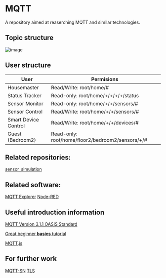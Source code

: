 # MQTT
A repository aimed at reaserching MQTT and similar technologies.


## Topic structure
![image](https://github.com/user-attachments/assets/a312e8f2-22fe-4881-a061-639fa2d38004)

## User structure
| User                 | Permisions                                       |
|----------------------|--------------------------------------------------|
| Housemaster          | Read/Write: root/home/#                          |
| Status Tracker       | Read-only: root/home/+/+/+/+/status              |
| Sensor Monitor       | Read-only: root/home/+/+/sensors/#               |
| Sensor Control       | Read/Write: root/home/+/+/sensors/#              |
| Smart Device Control | Read/Write: root/home/+/+/devices/#              |
| Guest (Bedroom2)     | Read-only: root/home/floor2/bedroom2/sensors/+/# |


## Related repositories:
[sensor_simulation](https://github.com/ITIS-TEAM-7/sensor_simulation)

## Related software:
[MQTT Explorer](https://mqtt-explorer.com/)
[Node-RED](https://nodered.org/)

## Useful introduction information
[MQTT Version 3.1.1 OASIS Standard](https://docs.oasis-open.org/mqtt/mqtt/v3.1.1/os/mqtt-v3.1.1-os.pdf)

[Great beginner __basics__ tutorial](https://youtube.com/playlist?list=PLRkdoPznE1EMXLW6XoYLGd4uUaB6wB0wd&si=foSOxoWVDRMRlZ_u)

[MQTT.js](https://github.com/mqttjs)

## For further work
[MQTT-SN](https://groups.oasis-open.org/higherlogic/ws/public/document?document_id=66091)
[TLS](https://datatracker.ietf.org/doc/html/rfc8446)
